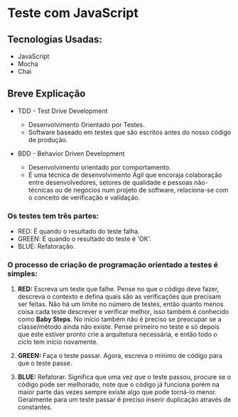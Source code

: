 # Teste com JavaScript

## Tecnologias Usadas:

* JavaScript
* Mocha
* Chai

## Breve Explicação

* TDD - Test Drive Development
  * Desenvolvimento Orientado por Testes.
  * Software baseado em testes que são escritos antes do nosso código de produção.

* BDD - Behavior Driven Development
  * Desenvolvimento orientado por comportamento.
  * É uma técnica de desenvolvimento Ágil que encoraja colaboração entre desenvolvedores, setores de qualidade e pessoas não-técnicas ou de negócios num projeto de software, relaciona-se com o conceito de verificação e validação.

### Os testes tem três partes:

* RED: É quando o resultado do teste falha.
* GREEN: É quando o resultado do teste é 'OK'.
* BLUE: Refatoração. 

### O processo de criação de programação orientado a testes é simples:

  1.  **RED:** Escreva um teste que falhe. Pense no que o código deve fazer, descreva o contexto e defina quais são as verificações que precisam ser feitas. Não há um limite no número de testes, então quanto menos coisa cada teste descrever e verificar melhor, isso também é conhecido como **Baby Steps**. No início também não é preciso se preocupar se a classe/método ainda não existe. Pense primeiro no teste e só depois que este estiver pronto crie a arquitetura necessária, e então todo o ciclo tem início novamente.
  
  2.  **GREEN:** Faça o teste passar. Agora, escreva o mínimo de código para que o teste passe.

  3.  **BLUE:** Refatorar. Significa que uma vez que o teste passou, procure se o código pode ser melhorado, note que o código já funciona porém na maior parte das vezes sempre existe algo que pode torná-lo menor. Geralmente para um teste passar é preciso inserir duplicação através de constantes.

